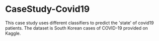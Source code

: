 # CaseStudy-Covid19


This case study uses different classifiers to predict the 'state' of covid19 patients. The dataset is South Korean cases of COVID-19 provided on Kaggle.

